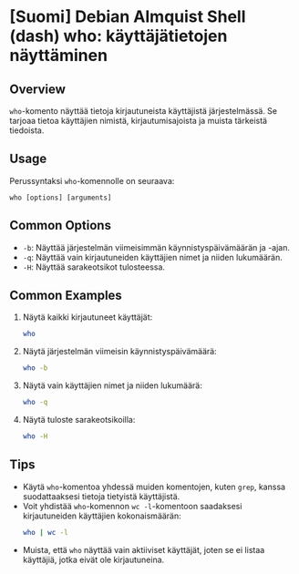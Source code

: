 # [Suomi] Debian Almquist Shell (dash) who: käyttäjätietojen näyttäminen

## Overview
`who`-komento näyttää tietoja kirjautuneista käyttäjistä järjestelmässä. Se tarjoaa tietoa käyttäjien nimistä, kirjautumisajoista ja muista tärkeistä tiedoista.

## Usage
Perussyntaksi `who`-komennolle on seuraava:

```
who [options] [arguments]
```

## Common Options
- `-b`: Näyttää järjestelmän viimeisimmän käynnistyspäivämäärän ja -ajan.
- `-q`: Näyttää vain kirjautuneiden käyttäjien nimet ja niiden lukumäärän.
- `-H`: Näyttää sarakeotsikot tulosteessa.

## Common Examples
1. Näytä kaikki kirjautuneet käyttäjät:
   ```bash
   who
   ```

2. Näytä järjestelmän viimeisin käynnistyspäivämäärä:
   ```bash
   who -b
   ```

3. Näytä vain käyttäjien nimet ja niiden lukumäärä:
   ```bash
   who -q
   ```

4. Näytä tuloste sarakeotsikoilla:
   ```bash
   who -H
   ```

## Tips
- Käytä `who`-komentoa yhdessä muiden komentojen, kuten `grep`, kanssa suodattaaksesi tietoja tietyistä käyttäjistä.
- Voit yhdistää `who`-komennon `wc -l`-komentoon saadaksesi kirjautuneiden käyttäjien kokonaismäärän:
  ```bash
  who | wc -l
  ```
- Muista, että `who` näyttää vain aktiiviset käyttäjät, joten se ei listaa käyttäjiä, jotka eivät ole kirjautuneina.